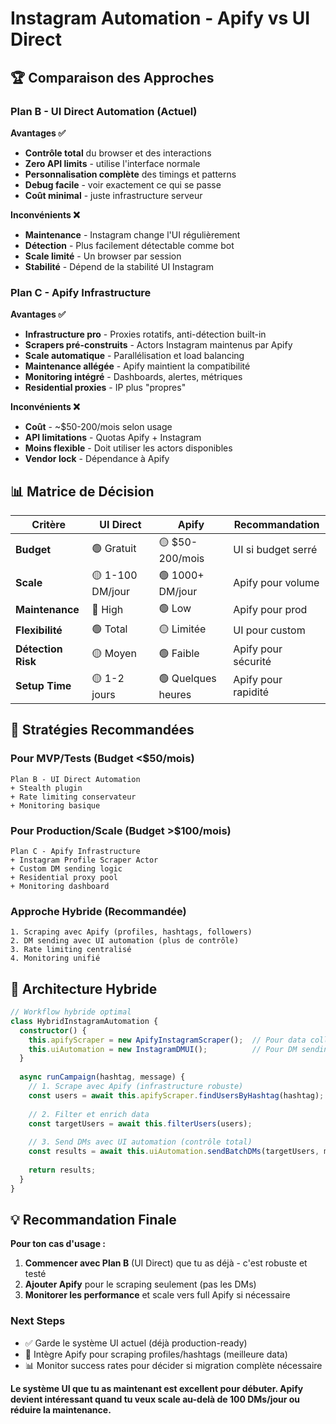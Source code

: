 # Instagram Automation - Apify vs UI Direct

## 🏆 Comparaison des Approches

### Plan B - UI Direct Automation (Actuel)
**Avantages ✅**
- **Contrôle total** du browser et des interactions
- **Zero API limits** - utilise l'interface normale
- **Personnalisation complète** des timings et patterns
- **Debug facile** - voir exactement ce qui se passe
- **Coût minimal** - juste infrastructure serveur

**Inconvénients ❌**
- **Maintenance** - Instagram change l'UI régulièrement
- **Détection** - Plus facilement détectable comme bot
- **Scale limité** - Un browser par session
- **Stabilité** - Dépend de la stabilité UI Instagram

### Plan C - Apify Infrastructure
**Avantages ✅**
- **Infrastructure pro** - Proxies rotatifs, anti-détection built-in
- **Scrapers pré-construits** - Actors Instagram maintenus par Apify
- **Scale automatique** - Parallélisation et load balancing
- **Maintenance allégée** - Apify maintient la compatibilité
- **Monitoring intégré** - Dashboards, alertes, métriques
- **Residential proxies** - IP plus "propres"

**Inconvénients ❌**
- **Coût** - ~$50-200/mois selon usage
- **API limitations** - Quotas Apify + Instagram
- **Moins flexible** - Doit utiliser les actors disponibles
- **Vendor lock** - Dépendance à Apify

## 📊 Matrice de Décision

| Critère | UI Direct | Apify | Recommandation |
|---------|-----------|-------|----------------|
| **Budget** | 🟢 Gratuit | 🟡 $50-200/mois | UI si budget serré |
| **Scale** | 🟡 1-100 DM/jour | 🟢 1000+ DM/jour | Apify pour volume |
| **Maintenance** | 🔴 High | 🟢 Low | Apify pour prod |
| **Flexibilité** | 🟢 Total | 🟡 Limitée | UI pour custom |
| **Détection Risk** | 🟡 Moyen | 🟢 Faible | Apify pour sécurité |
| **Setup Time** | 🟡 1-2 jours | 🟢 Quelques heures | Apify pour rapidité |

## 🎯 Stratégies Recommandées

### Pour MVP/Tests (Budget <$50/mois)
```
Plan B - UI Direct Automation
+ Stealth plugin
+ Rate limiting conservateur  
+ Monitoring basique
```

### Pour Production/Scale (Budget >$100/mois)
```
Plan C - Apify Infrastructure
+ Instagram Profile Scraper Actor
+ Custom DM sending logic
+ Residential proxy pool
+ Monitoring dashboard
```

### Approche Hybride (Recommandée)
```
1. Scraping avec Apify (profiles, hashtags, followers)
2. DM sending avec UI automation (plus de contrôle)
3. Rate limiting centralisé
4. Monitoring unifié
```

## 🔧 Architecture Hybride

```typescript
// Workflow hybride optimal
class HybridInstagramAutomation {
  constructor() {
    this.apifyScraper = new ApifyInstagramScraper();  // Pour data collection
    this.uiAutomation = new InstagramDMUI();          // Pour DM sending
  }
  
  async runCampaign(hashtag, message) {
    // 1. Scrape avec Apify (infrastructure robuste)
    const users = await this.apifyScraper.findUsersByHashtag(hashtag);
    
    // 2. Filter et enrich data
    const targetUsers = await this.filterUsers(users);
    
    // 3. Send DMs avec UI automation (contrôle total)
    const results = await this.uiAutomation.sendBatchDMs(targetUsers, message);
    
    return results;
  }
}
```

## 💡 Recommandation Finale

**Pour ton cas d'usage :**

1. **Commencer avec Plan B** (UI Direct) que tu as déjà - c'est robuste et testé
2. **Ajouter Apify** pour le scraping seulement (pas les DMs) 
3. **Monitorer les performance** et scale vers full Apify si nécessaire

### Next Steps
- ✅ Garde le système UI actuel (déjà production-ready)
- 🚀 Intègre Apify pour scraping profiles/hashtags (meilleure data)
- 📊 Monitor success rates pour décider si migration complète nécessaire

**Le système UI que tu as maintenant est excellent pour débuter. Apify devient intéressant quand tu veux scale au-delà de 100 DMs/jour ou réduire la maintenance.**